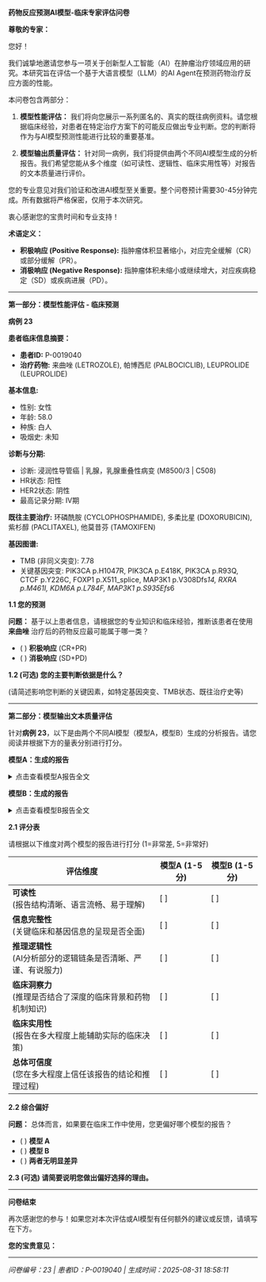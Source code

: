 **药物反应预测AI模型-临床专家评估问卷**

**尊敬的专家：**

您好！

我们诚挚地邀请您参与一项关于创新型人工智能（AI）在肿瘤治疗领域应用的研究。本研究旨在评估一个基于大语言模型（LLM）的AI Agent在预测药物治疗反应方面的性能。

本问卷包含两部分：

1. **模型性能评估：** 我们将向您展示一系列匿名的、真实的既往病例资料。请您根据临床经验，对患者在特定治疗方案下的可能反应做出专业判断。您的判断将作为与AI模型预测性能进行比较的重要基准。

2. **模型输出质量评估：** 针对同一病例，我们将提供由两个不同AI模型生成的分析报告。我们希望您能从多个维度（如可读性、逻辑性、临床实用性等）对报告的文本质量进行评价。

您的专业意见对我们验证和改进AI模型至关重要。整个问卷预计需要30-45分钟完成。所有数据将严格保密，仅用于本次研究。

衷心感谢您的宝贵时间和专业支持！

**术语定义：**

- **积极响应 (Positive Response):** 指肿瘤体积显著缩小，对应完全缓解（CR）或部分缓解（PR）。
- **消极响应 (Negative Response):** 指肿瘤体积未缩小或继续增大，对应疾病稳定（SD）或疾病进展（PD）。

---

**第一部分：模型性能评估 - 临床预测**

**病例 23**

**患者临床信息摘要：**

- **患者ID:** P-0019040
- **治疗药物:** 来曲唑 (LETROZOLE), 帕博西尼 (PALBOCICLIB), LEUPROLIDE (LEUPROLIDE)

**基本信息:**
- 性别: 女性
- 年龄: 58.0
- 种族: 白人
- 吸烟史: 未知

**诊断与分期:**
- 诊断: 浸润性导管癌 | 乳腺，乳腺重叠性病变 (M8500/3 | C508)
- HR状态: 阳性
- HER2状态: 阴性
- 最高记录分期: IV期

**既往主要治疗:**
环磷酰胺 (CYCLOPHOSPHAMIDE), 多柔比星 (DOXORUBICIN), 紫杉醇 (PACLITAXEL), 他莫昔芬 (TAMOXIFEN)

**基因图谱:**
- TMB (非同义突变): 7.78
- 关键基因突变: PIK3CA p.H1047R, PIK3CA p.E418K, PIK3CA p.R93Q, CTCF p.Y226C, FOXP1 p.X511_splice, MAP3K1 p.V308Dfs*14, RXRA p.M461I, KDM6A p.L784F, MAP3K1 p.S935Efs*6

**1.1 您的预测**

**问题：** 基于以上患者信息，请根据您的专业知识和临床经验，推断该患者在使用 **来曲唑** 治疗后的药物反应最可能属于哪一类？

- ( ) **积极响应** (CR+PR)
- ( ) **消极响应** (SD+PD)

**1.2 (可选) 您的主要判断依据是什么？**

(请简述影响您判断的关键因素，如特定基因突变、TMB状态、既往治疗史等)

---

**第二部分：模型输出文本质量评估**

针对**病例 23**，以下是由两个不同AI模型（模型A，模型B）生成的分析报告。请您阅读并根据下方的量表分别进行打分。

**模型A：生成的报告**

<details>
<summary>点击查看模型A报告全文</summary>

**精准肿瘤学报告**  

**1. 患者与治疗信息**  
- **患者ID:** P-0019040  
- **治疗药物:** 来曲唑 (LETROZOLE)、哌柏西利 (PALBOCICLIB)、亮丙瑞林 (LEUPROLIDE)  

**2. 药物信息**  
- **来曲唑 (LETROZOLE)**: 非甾体类II型芳香化酶抑制剂。  
- **哌柏西利 (PALBOCICLIB)**: 细胞周期蛋白依赖性激酶4/6（CDK4/6）抑制剂（IC50: 9-15 nmol/L）。  
- **亮丙瑞林 (LEUPROLIDE)**: 合成GnRH类似物，调节HPG轴。  

**3. 临床与诊断信息**  
- **性别**: 女性  
- **年龄**: 58.0岁  
- **种族**: 白人  
- **族裔**: 非西班牙裔；非拉丁裔  
- **吸烟史**: 未知  
- **最高分期记录**: IV期  
- **既往治疗**: 环磷酰胺 (CYCLOPHOSPHAMIDE)、多柔比星 (DOXORUBICIN)、紫杉醇 (PACLITAXEL)、他莫昔芬 (TAMOXIFEN)  
- **HR状态**: 阳性  
- **HER2状态**: 阴性  
- **诊断**: 浸润性导管癌（乳腺，重叠病灶），IV期伴远处转移。  

**4. 样本与基因图谱**  
- **样本**: P-0019040-T01-IM6（转移灶，肺）  
- **癌症类型**: 浸润性乳腺癌  
- **MSI状态**: 微卫星稳定 (MSS)  
- **TMB**: 7.78  
- **突变**:  
  - PIK3CA p.H1047R、p.E418K、p.R93Q  
  - CTCF p.Y226C  
  - FOXP1 p.X511_剪接  
  - MAP3K1 p.V308Dfs*14、p.S935Efs*6  
  - RXRA p.M461I  
  - KDM6A p.L784F  
- **结构变异**: 未检出。  

**5. AI生成分析**  
**预测治疗反应评分**: 0.620 / 1.0  
（分数越接近1，表示积极响应的可能性越高。）  

**推理依据**  
1. **基因组因素**:  
   - **PIK3CA突变**（p.H1047R、E418K、R93Q）可能激活AKT通路，但不会阻碍哌柏西利对CDK4/6的抑制。来曲唑的雌激素抑制作用可能间接调节PIK3CA活性。  
   - **MAP3K1移码突变**（V308Dfs*14、S935Efs*6）提示MAPK信号通路紊乱，但其对治疗疗效的影响尚不明确。  

2. **临床决定因素**:  
   - **HR阳性状态**支持来曲唑的抗芳香化酶效应。  
   - **亮丙瑞林**通过GnRH激动作用增强雌激素抑制。  
   - **哌柏西利**靶向晚期疾病的细胞增殖。  

该联合方案具有中等 favorable 潜力，但长期疗效可能受耐药机制影响。建议持续监测。  

**注:** 该分数反映了AI模型基于现有遗传和临床数据的评估。建议进行临床验证。

</details>

**模型B：生成的报告**

<details>
<summary>点击查看模型B报告全文</summary>

**精准肿瘤学报告**  

**1. 患者与治疗信息**  

- **患者ID:** P-0019040  
- **治疗药物:** 来曲唑 (LETROZOLE), 帕博西尼 (PALBOCICLIB), 亮丙瑞林 (LEUPROLIDE)  

**2. 药物信息**  

**来曲唑 (LETROZOLE)**  

- **描述:** 来曲唑（CGS 20267）是一种口服非甾体类II型芳香化酶抑制剂，首次文献报道于1990年。  
- **作用机制:** 来曲唑是一种非甾体类II型芳香化酶抑制剂。  

**帕博西尼 (PALBOCICLIB)**  

- **描述:** 帕博西尼是一种哌嗪吡啶并嘧啶类化合物，作用于细胞周期调控机制。  
- **作用机制:** 帕博西尼是一种细胞周期蛋白依赖性激酶4/6（CDK4/6）抑制剂，通过结合ATP口袋发挥作用，IC50值为9-15 nmol/L。  

**亮丙瑞林 (LEUPROLIDE)**  

- **描述:** 亮丙瑞林是一种合成的9肽类似物，结构与促性腺激素释放激素（GnRH）相似。  
- **作用机制:** 促性腺激素释放激素（GnRH）是一种天然存在的十肽，可调节下丘脑-垂体-性腺（HPG）轴。  

**3. 临床与诊断信息**  

- **性别:** 女性  
- **年龄:** 58.0  
- **种族:** 白人  
- **族裔:** 非西班牙裔；非拉丁裔  
- **吸烟史:** 未知  
- **分期（最高记录）:** IV期  
- **既往用药状态:** 无  
- **既往治疗:** 环磷酰胺 (CYCLOPHOSPHAMIDE), 多柔比星 (DOXORUBICIN), 紫杉醇 (PACLITAXEL), 他莫昔芬 (TAMOXIFEN)  
- **HR状态:** 阳性  
- **HER2状态:** 阴性  
- **诊断:** 浸润性导管癌 | 乳腺，乳腺重叠性病变 (M8500/3 | C508)  
- **AJCC分期:** IV期  
- **临床组别:** 4  
- **病理组别:** 4  
- **衍生分期:** IV期  
- **摘要:** 远处转移/系统性病变  

**4. 样本与基因图谱**  

- **样本ID:** P-0019040-T01-IM6（治疗前4天）  
- **癌症类型:** 乳腺癌  
- **癌症详细类型:** 浸润性乳腺癌  
- **原发部位:** 乳腺  
- **转移部位:** 肺  
- **样本类型:** 转移灶  
- **MSI状态:** 微卫星稳定 (MSS)  
- **MSI评分:** 0.0  
- **TMB (非同义突变):** 7.78  
- **基因突变:** PIK3CA p.H1047R, PIK3CA p.E418K, PIK3CA p.R93Q, CTCF p.Y226C, FOXP1 p.X511_splice, MAP3K1 p.V308Dfs*14, RXRA p.M461I, KDM6A p.L784F, MAP3K1 p.S935Efs*6  
- **结构变异:** 未检测到结构变异  

**5. AI生成分析**  

**预测治疗反应评分:** 0.613 / 1.0  
（分数越接近1，表示积极响应的可能性越高。）  

**推理依据**  

- **HR+状态与芳香化酶抑制:** 患者激素受体阳性（HR+）的状态使来曲唑成为合适选择，因为芳香化酶抑制剂（如来曲唑）可有效降低绝经后女性的雌激素水平。高分反映了该药物在HR+乳腺癌（尤其是转移性）中的明确疗效。  

- **PIK3CA突变与CDK4/6抑制:** PIK3CA突变（p.H1047R、p.E418K、p.R93Q）的存在提示PI3K/AKT/mTOR通路激活，这是内分泌治疗的已知耐药机制。帕博西尼作为CDK4/6抑制剂，临床验证可通过阻断细胞周期进展克服HR+/HER2-乳腺癌的耐药性。中等评分（0.7）反映了该组合在PIK3CA驱动耐药情况下的部分疗效。  

- **亮丙瑞林与GnRH通路:** 亮丙瑞林（GnRH激动剂）的作用机制在本病例中影响较间接，因患者既往治疗（如他莫昔芬）和晚期分期（IV期）提示内分泌耐药。但其可能通过减少雌激素生成间接调节肿瘤微环境，从而对总分有所贡献。  

- **临床与人口统计学因素:** 患者年龄（58岁）、绝经状态和IV期疾病与来曲唑和帕博西尼的标准治疗方案相符。但其他突变（如MAP3K1 p.V308Dfs*14）和既往化疗（环磷酰胺/多柔比星/紫杉醇）可能降低预期反应，因此评分有所下调。  

- **生物标志物趋势:** 稳定的CA 15-3水平（12–13 U/mL）和低CEA（3.4 ng/mL）提示疾病负荷较轻，但PIK3CA突变和MAP3K1截短突变（p.S935Efs*6）表明肿瘤生物学行为侵袭性强，限制了预测获益（0.7）。  

**注:** 该评分综合了药物机制相关性及患者的分子与临床特征，平衡了积极与限制性因素。建议进行临床验证。

</details>

**2.1 评分表**

请根据以下维度对两个模型的报告进行打分 (1=非常差, 5=非常好)

| **评估维度** | **模型A (1-5分)** | **模型B (1-5分)** |
|-------------|------------------|------------------|
| **可读性**<br>(报告结构清晰、语言流畅、易于理解) | [ ] | [ ] |
| **信息完整性**<br>(关键临床和基因信息的呈现是否全面) | [ ] | [ ] |
| **推理逻辑性**<br>(AI分析部分的逻辑链条是否清晰、严谨、有说服力) | [ ] | [ ] |
| **临床洞察力**<br>(推理是否结合了深度的临床背景和药物机制知识) | [ ] | [ ] |
| **临床实用性**<br>(报告在多大程度上能辅助实际的临床决策) | [ ] | [ ] |
| **总体可信度**<br>(您在多大程度上信任该报告的结论和推理过程) | [ ] | [ ] |

**2.2 综合偏好**

**问题：** 总体而言，如果要在临床工作中使用，您更偏好哪个模型的报告？

- ( ) **模型 A**
- ( ) **模型 B**
- ( ) **两者无明显差异**

**2.3 (可选) 请简要说明您做出偏好选择的理由。**

---

**问卷结束**

再次感谢您的参与！如果您对本次评估或AI模型有任何额外的建议或反馈，请填写在下方。

**您的宝贵意见：**

---

*问卷编号：23 | 患者ID：P-0019040 | 生成时间：2025-08-31 18:58:11*
